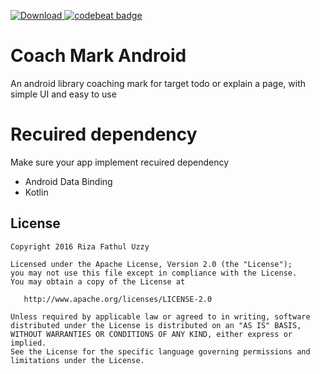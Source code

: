[ ![Download](https://api.bintray.com/packages/rizafu/maven/CoachMark/images/download.svg) ](https://bintray.com/rizafu/maven/CoachMark/_latestVersion) [![codebeat badge](https://codebeat.co/badges/fbc1c22d-c351-4e31-93b4-a71cc6ef1407)](https://codebeat.co/projects/github-com-rizafu-coachmark-master)

# Coach Mark Android
An android library coaching mark for target todo or explain a page, with simple UI and easy to use

# Recuired dependency
Make sure your app implement recuired dependency
- Android Data Binding
- Kotlin

License
--------

    Copyright 2016 Riza Fathul Uzzy

    Licensed under the Apache License, Version 2.0 (the "License");
    you may not use this file except in compliance with the License.
    You may obtain a copy of the License at

       http://www.apache.org/licenses/LICENSE-2.0

    Unless required by applicable law or agreed to in writing, software
    distributed under the License is distributed on an "AS IS" BASIS,
    WITHOUT WARRANTIES OR CONDITIONS OF ANY KIND, either express or implied.
    See the License for the specific language governing permissions and
    limitations under the License.

